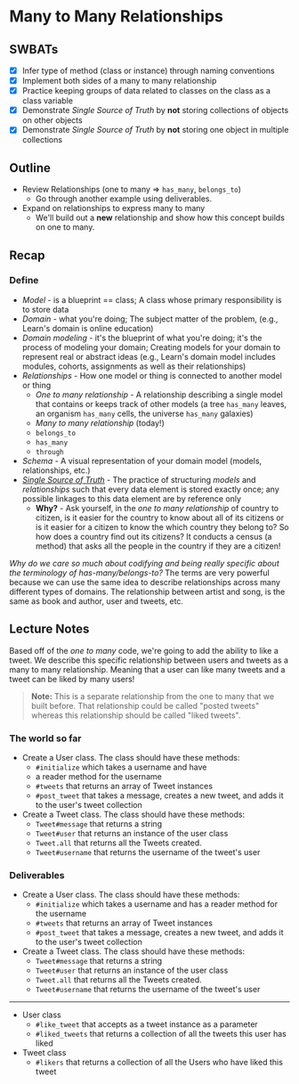 # Many to Many Relationships

## SWBATs

* [x] Infer type of method (class or instance) through naming conventions
* [x] Implement both sides of a many to many relationship
* [x] Practice keeping groups of data related to classes on the class as a class variable
* [x] Demonstrate _Single Source of Truth_ by **not** storing collections of objects on other objects
* [x] Demonstrate _Single Source of Truth_ by **not** storing one object in multiple collections

## Outline

* Review Relationships (one to many => `has_many`, `belongs_to`)
  * Go through another example using deliverables.
* Expand on relationships to express many to many
  * We'll build out a **new** relationship and show how this concept builds on one to many.

## Recap

### Define

* _Model_ - is a blueprint == class; A class whose primary responsibility is to store data
* _Domain_ - what you're doing; The subject matter of the problem, (e.g., Learn's domain is online education)
* _Domain modeling_ - it's the blueprint of what you're doing; it's the process of modeling your domain; Creating models for your domain to represent real or abstract ideas (e.g., Learn's domain model includes modules, cohorts, assignments as well as their relationships)
* _Relationships_ - How one model or thing is connected to another model or thing
  * _One to many relationship_ - A relationship describing a single model that contains or keeps track of other models (a tree `has_many` leaves, an organism `has_many` cells, the universe `has_many` galaxies)
  * _Many to many relationship_ (today!)
  * `belongs_to`
  * `has_many`
  * `through`
* _Schema_ - A visual representation of your domain model (models, relationships, etc.)
* [_Single Source of Truth_](https://en.wikipedia.org/wiki/Single_source_of_truth) - The practice of structuring _models_ and _relationships_ such that every data element is stored exactly once; any possible linkages to this data element are by reference only
  * **Why?** - Ask yourself, in the _one to many relationship_ of country to citizen, is it easier for the country to know about all of its citizens or is it easier for a citizen to know the which country they belong to? So how does a country find out its citizens? It conducts a census (a method) that asks all the people in the country if they are a citizen!

_Why do we care so much about codifying and being really specific about the terminology of has-many/belongs-to?_ The terms are very powerful because we can use the same idea to describe relationships across many different types of domains. The relationship between artist and song, is the same as book and author, user and tweets, etc.

## Lecture Notes

Based off of the _one to many_ code, we're going to add the ability to like a tweet. We describe this specific relationship between users and tweets as a many to many relationship. Meaning that a user can like many tweets and a tweet can be liked by many users!

> **Note:** This is a separate relationship from the one to many that we built before. That relationship could be called "posted tweets" whereas this relationship should be called "liked tweets".

### The world so far

* Create a User class. The class should have these methods:
  * `#initialize` which takes a username and have
  * a reader method for the username
  * `#tweets` that returns an array of Tweet instances
  * `#post_tweet` that takes a message, creates a new tweet, and adds it to the user's tweet collection
* Create a Tweet class. The class should have these methods:
  * `Tweet#message` that returns a string
  * `Tweet#user` that returns an instance of the user class
  * `Tweet.all` that returns all the Tweets created.
  * `Tweet#username` that returns the username of the tweet's user

### Deliverables

* Create a User class. The class should have these methods:
  * `#initialize` which takes a username and has a reader method for the username
  * `#tweets` that returns an array of Tweet instances
  * `#post_tweet` that takes a message, creates a new tweet, and adds it to the user's tweet collection
* Create a Tweet class. The class should have these methods:
  * `Tweet#message` that returns a string
  * `Tweet#user` that returns an instance of the user class
  * `Tweet.all` that returns all the Tweets created.
  * `Tweet#username` that returns the username of the tweet's user

---

* User class
  * `#like_tweet` that accepts as a tweet instance as a parameter
  * `#liked_tweets` that returns a collection of all the tweets this user has liked
* Tweet class
  * `#likers` that returns a collection of all the Users who have liked this tweet
